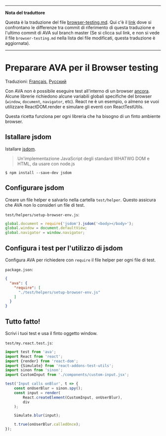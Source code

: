 ___
**Nota del traduttore**

Questa è la traduzione del file [browser-testing.md](https://github.com/avajs/ava/blob/master/docs/recipes/browser-testing.md). Qui c'è il [link](https://github.com/avajs/ava/compare/195390ec1db90cf7d394407c846a69fbaa08806d...master#diff-0730bb7c2e8f9ea2438b52e419dd86c9) dove si confrontano le differenze tra commit di riferimento di questa traduzione e l'ultimo commit di AVA sul branch master (Se si clicca sul link, e non si vede il file `browser-testing.md` nella lista dei file modificati, questa traduzione è aggiornata).
___
# Preparare AVA per il Browser testing

Traduzioni: [Français](https://github.com/avajs/ava-docs/blob/master/fr_FR/docs/recipes/browser-testing.md), [Русский](https://github.com/avajs/ava-docs/blob/master/ru_RU/docs/recipes/browser-testing.md)

Con AVA non è possibile eseguire test all'interno di un browser [ancora](https://github.com/avajs/ava/issues/24). Alcune librerie richiedono alcune variabili globali specifiche del browser (`window`, `document`, `navigator`, etc).
React ne è un esempio, o almeno se vuoi utilizzare ReactDOM.render e simulare gli eventi con ReactTestUtils.

Questa ricetta funziona per ogni libreria che ha bisogno di un finto ambiente browser.

## Istallare jsdom

Istallare [jsdom](https://github.com/tmpvar/jsdom).

> Un'implementazione JavaScript degli standard WHATWG DOM  e HTML, da usare con node.js

```
$ npm install --save-dev jsdom
```

## Configurare jsdom

Creare un file helper e salvarlo nella cartella `test/helper`. Questo assicura che AVA non lo consideri un file di test.

`test/helpers/setup-browser-env.js`:

```js
global.document = require('jsdom').jsdom('<body></body>');
global.window = document.defaultView;
global.navigator = window.navigator;
```

## Configura i test per l'utilizzo di jsdom

Configura AVA per richiedere con `require` il file helper per ogni file di test.

`package.json`:

```json
{
  "ava": {
    "require": [
      "./test/helpers/setup-browser-env.js"
    ]
  }
}
```

## Tutto fatto!

Scrivi i tuoi test e usa il finto oggetto window.

`test/my.react.test.js`:

```js
import test from 'ava';
import React from 'react';
import {render} from 'react-dom';
import {Simulate} from 'react-addons-test-utils';
import sinon from 'sinon';
import CustomInput from './components/custom-input.jsx';

test('Input calls onBlur', t => {
	const onUserBlur = sinon.spy();
	const input = render(
		React.createElement(CustomInput, onUserBlur),
		div
	);

	Simulate.blur(input);

	t.true(onUserBlur.calledOnce);
});
```
